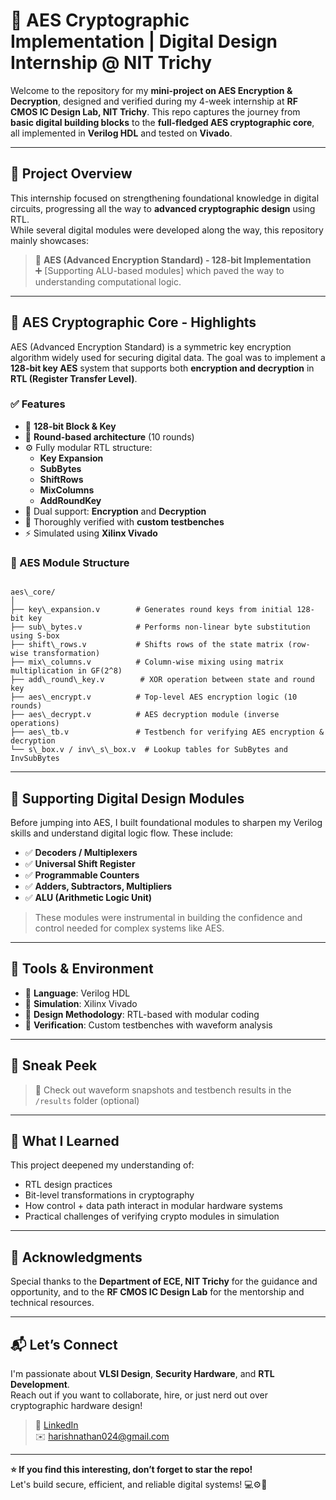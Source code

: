 # 🔐 AES Cryptographic Implementation | Digital Design Internship @ NIT Trichy

Welcome to the repository for my **mini-project on AES Encryption & Decryption**, designed and verified during my 4-week internship at **RF CMOS IC Design Lab, NIT Trichy**. This repo captures the journey from **basic digital building blocks** to the **full-fledged AES cryptographic core**, all implemented in **Verilog HDL** and tested on **Vivado**.

---

## 🚀 Project Overview

This internship focused on strengthening foundational knowledge in digital circuits, progressing all the way to **advanced cryptographic design** using RTL.  
While several digital modules were developed along the way, this repository mainly showcases:

> 🔑 **AES (Advanced Encryption Standard) - 128-bit Implementation**  
> ➕ [Supporting ALU-based modules] which paved the way to understanding computational logic.

---

## 🧠 AES Cryptographic Core - Highlights

AES (Advanced Encryption Standard) is a symmetric key encryption algorithm widely used for securing digital data. The goal was to implement a **128-bit key AES** system that supports both **encryption and decryption** in **RTL (Register Transfer Level)**.

### ✅ Features

- 🔐 **128-bit Block & Key**
- 🔁 **Round-based architecture** (10 rounds)
- ⚙️ Fully modular RTL structure:
  - **Key Expansion**
  - **SubBytes**
  - **ShiftRows**
  - **MixColumns**
  - **AddRoundKey**
- 🔄 Dual support: **Encryption** and **Decryption**
- 🧪 Thoroughly verified with **custom testbenches**
- ⚡ Simulated using **Xilinx Vivado**

### 📂 AES Module Structure

```

aes\_core/
│
├── key\_expansion.v        # Generates round keys from initial 128-bit key
├── sub\_bytes.v            # Performs non-linear byte substitution using S-box
├── shift\_rows.v           # Shifts rows of the state matrix (row-wise transformation)
├── mix\_columns.v          # Column-wise mixing using matrix multiplication in GF(2^8)
├── add\_round\_key.v        # XOR operation between state and round key
├── aes\_encrypt.v          # Top-level AES encryption logic (10 rounds)
├── aes\_decrypt.v          # AES decryption module (inverse operations)
├── aes\_tb.v               # Testbench for verifying AES encryption & decryption
└── s\_box.v / inv\_s\_box.v  # Lookup tables for SubBytes and InvSubBytes

```

---

## 🧩 Supporting Digital Design Modules

Before jumping into AES, I built foundational modules to sharpen my Verilog skills and understand digital logic flow. These include:

- ✅ **Decoders / Multiplexers**
- ✅ **Universal Shift Register**
- ✅ **Programmable Counters**
- ✅ **Adders, Subtractors, Multipliers**
- ✅ **ALU (Arithmetic Logic Unit)**

> These modules were instrumental in building the confidence and control needed for complex systems like AES.

---

## 📌 Tools & Environment

- 🧠 **Language**: Verilog HDL  
- 🧪 **Simulation**: Xilinx Vivado  
- 🔁 **Design Methodology**: RTL-based with modular coding  
- 🎯 **Verification**: Custom testbenches with waveform analysis

---

## 📸 Sneak Peek

> 🔬 Check out waveform snapshots and testbench results in the `/results` folder (optional)

---

## 🏁 What I Learned

This project deepened my understanding of:
- RTL design practices
- Bit-level transformations in cryptography
- How control + data path interact in modular hardware systems
- Practical challenges of verifying crypto modules in simulation

---

## 🙌 Acknowledgments

Special thanks to the **Department of ECE, NIT Trichy** for the guidance and opportunity, and to the **RF CMOS IC Design Lab** for the mentorship and technical resources.

---

## 📬 Let’s Connect

I'm passionate about **VLSI Design**, **Security Hardware**, and **RTL Development**.  
Reach out if you want to collaborate, hire, or just nerd out over cryptographic hardware design!

> 🔗 [LinkedIn](https://www.linkedin.com/in/harish024/)  
> ✉️ harishnathan024@gmail.com

---

**⭐ If you find this interesting, don’t forget to star the repo!**  
Let's build secure, efficient, and reliable digital systems! 💻⚙️🔐
```
